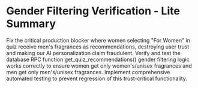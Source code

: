 # Gender Filtering Verification - Lite Summary

Fix the critical production blocker where women selecting "For Women" in quiz receive men's fragrances as recommendations, destroying user trust and making our AI personalization claim fraudulent. Verify and test the database RPC function get_quiz_recommendations() gender filtering logic works correctly to ensure women get only women's/unisex fragrances and men get only men's/unisex fragrances. Implement comprehensive automated testing to prevent regression of this trust-critical functionality.